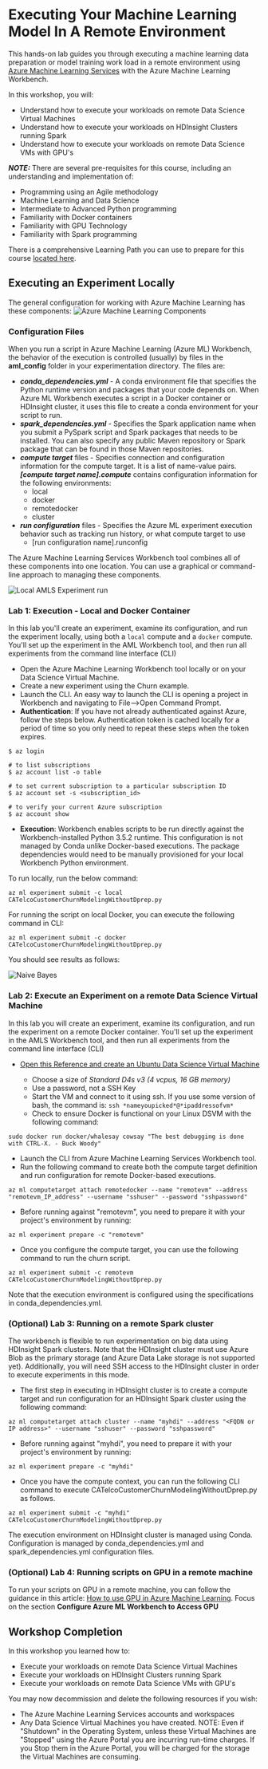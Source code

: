 # Executing Your Machine Learning Model In A Remote Environment

This hands-on lab guides you through executing a machine learning data preparation or model training work load in a remote environment using [Azure Machine Learning Services](https://docs.microsoft.com/en-us/azure/machine-learning/preview/overview-what-is-azure-ml) with the Azure Machine Learning Workbench. 

In this workshop, you will:
- Understand how to execute your workloads on remote Data Science Virtual Machines 
- Understand how to execute your workloads on HDInsight Clusters running Spark
- Understand how to execute your workloads on remote Data     Science VMs with GPU's

***NOTE:*** There are several pre-requisites for this course, including an understanding and implementation of: 
  *  Programming using an Agile methodology
  *  Machine Learning and Data Science
  *  Intermediate to Advanced Python programming
  *  Familiarity with Docker containers 
  *  Familiarity with GPU Technology
  *  Familiarity with Spark programming

There is a comprehensive Learning Path you can use to prepare for this course [located here](https://github.com/Azure/learnAnalytics-CreatingSolutionswiththeTeamDataScienceProcess-/blob/master/Instructions/Learning%20Path%20-%20Creating%20Solutions%20with%20the%20Team%20Data%20Science%20Process.md).

## Executing an Experiment Locally

The general configuration for working with Azure Machine Learning has these components:
![Azure Machine Learning Components](https://docs.microsoft.com/en-us/azure/machine-learning/preview/media/overview-general-concepts/hierarchy.png)

### Configuration Files

When you run a script in Azure Machine Learning (Azure ML) Workbench, the behavior of the execution is controlled (usually) by files in the **aml_config** folder in your experimentation directory. 
The files are: 
  * ***conda_dependencies.yml*** - A conda environment file that specifies the Python runtime version and packages that your code depends on. When Azure ML Workbench executes a script in a Docker container or HDInsight cluster, it uses this file to create a conda environment for your script to run. 
  * ***spark_dependencies.yml*** - Specifies the Spark application name when you submit a PySpark script and Spark packages that needs to be installed. You can also specify any public Maven repository or Spark package that can be found in those Maven repositories.
  * ***compute target*** files - Specifies connection and configuration information for the compute target. It is a list of name-value pairs. ***[compute target name].compute*** contains configuration information for the following environments:
    *  local
    *  docker
    *  remotedocker
    *  cluster
  * ***run configuration*** files - Specifies the Azure ML experiment execution behavior such as tracking run history, or what compute target to use
    * [run configuration name].runconfig

The Azure Machine Learning Services Workbench tool combines all of these components into one location. You can use a graphical or command-line approach to managing these components.  

![Local AMLS Experiment run](https://docs.microsoft.com/en-us/azure/machine-learning/preview/media/experimentation-service-configuration/local-native-run.png)

### Lab 1: Execution - Local and Docker Container

In this lab you'll create an experiment, examine its configuration, and run the experiment locally, using both a `local` compute and a `docker` compute. You'll set up the experiment in the AML Workbench tool, and then run all experiments from the command line interface (CLI)
- Open the Azure Machine Learning Workbench tool locally or on your Data Science Virtual Machine. 
- Create a new experiment using the Churn example.
- Launch the CLI. An easy way to launch the CLI is opening a project in Workbench and navigating to File-->Open Command Prompt.
- **Authentication**: If you have not already authenticated against Azure, follow the steps below. Authentication token is cached locally for a period of time so you only need to repeat these steps when the token expires.

```# to authenticate 
$ az login

# to list subscriptions
$ az account list -o table

# to set current subscription to a particular subscription ID 
$ az account set -s <subscription_id>

# to verify your current Azure subscription
$ az account show
```

- **Execution**: Workbench enables scripts to be run directly against the Workbench-installed Python 3.5.2 runtime. This configuration is not managed by Conda unlike Docker-based executions. The package dependencies would need to be manually provisioned for your local Workbench Python environment.

To run locally, run the below command:

```az ml experiment submit -c local CATelcoCustomerChurnModelingWithoutDprep.py```

For running the script on local Docker, you can execute the following command in CLI:

```az ml experiment submit -c docker CATelcoCustomerChurnModelingWithoutDprep.py```

You should see results as follows:

![Naive Bayes](images/naive-bayes.png)

### Lab 2: Execute an Experiment on a remote Data Science Virtual Machine

In this lab you will create an experiment, examine its configuration, and run the experiment on a remote Docker container. You'll set up the experiment in the AMLS Workbench tool, and then run all experiments from the command line interface (CLI)

- [Open this Reference and create an Ubuntu Data Science Virtual Machine](https://docs.microsoft.com/en-us/azure/machine-learning/data-science-virtual-machine/dsvm-ubuntu-intro)

    - Choose a size of *Standard D4s v3 (4 vcpus, 16 GB memory)*
    - Use a password, not a SSH Key
    - Start the VM and connect to it using ssh. If you use some version of bash, the command is: `ssh *nameyoupicked*@*ipaddressofvm*`
    - Check to ensure Docker is functional on your Linux DSVM with the following command:

```
sudo docker run docker/whalesay cowsay "The best debugging is done with CTRL-X. - Buck Woody"
```

- Launch the CLI from Azure Machine Learning Services Workbench tool.
- Run the following command to create both the compute target definition and run configuration for remote Docker-based executions.

```
az ml computetarget attach remotedocker --name "remotevm" --address "remotevm_IP_address" --username "sshuser" --password "sshpassword"
```

- Before running against "remotevm", you need to prepare it with your project's environment by running:
```
az ml experiment prepare -c "remotevm"
```

- Once you configure the compute target, you can use the following command to run the churn script.
```
az ml experiment submit -c remotevm CATelcoCustomerChurnModelingWithoutDprep.py
```
Note that the execution environment is configured using the specifications in conda_dependencies.yml.

### (Optional) Lab 3: Running on a remote Spark cluster

The workbench is flexible to run experimentation on big data using HDInsight Spark clusters. Note that the HDInsight cluster must use Azure Blob as the primary storage (and Azure Data Lake storage is not supported yet). Additionally, you will need SSH access to the HDInsight cluster in order to execute experiments in this mode.

- The first step in executing in HDInsight cluster is to create a compute target and run configuration for an HDInsight Spark cluster using the following command:

```az ml computetarget attach cluster --name "myhdi" --address "<FQDN or IP address>" --username "sshuser" --password "sshpassword"```

- Before running against "myhdi", you need to prepare it with your project's environment by running:

```az ml experiment prepare -c "myhdi"```

- Once you have the compute context, you can run the following CLI command to execute CATelcoCustomerChurnModelingWithoutDprep.py as follows.

```az ml experiment submit -c "myhdi" CATelcoCustomerChurnModelingWithoutDprep.py```

The execution environment on HDInsight cluster is managed using Conda. Configuration is managed by conda_dependencies.yml and spark_dependencies.yml configuration files. 

### (Optional) Lab 4: Running scripts on GPU in a remote machine

To run your scripts on GPU in a remote machine, you can follow the guidance in this article: [How to use GPU in Azure Machine Learning](https://docs.microsoft.com/en-us/azure/machine-learning/preview/how-to-use-gpu). Focus on the section **Configure Azure ML Workbench to Access GPU**

## Workshop Completion

In this workshop you learned how to:
- Execute your workloads on remote Data Science Virtual Machines 
- Execute your workloads on HDInsight Clusters running Spark
- Execute your workloads on remote Data Science VMs with GPU's

You may now decommission and delete the following resources if you wish:
  * The Azure Machine Learning Services accounts and workspaces
  * Any Data Science Virtual Machines you have created. NOTE: Even if "Shutdown" in the Operating System, unless these Virtual Machines are "Stopped" using the Azure Portal you are incurring run-time charges. If you Stop them in the Azure Portal, you will be charged for the storage the Virtual Machines are consuming.